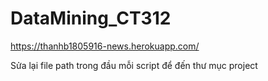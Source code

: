 # DataMining_CT312
 
https://thanhb1805916-news.herokuapp.com/ 

Sửa lại file path trong đầu mỗi script để đến thư mục project
